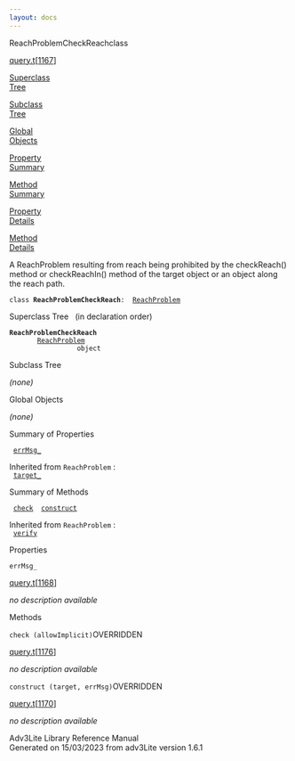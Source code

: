 ```yaml
---
layout: docs
---
```

<span class="title">ReachProblemCheckReach</span><span class="type">class</span>

[query.t](../file/query.t.html)\[[1167](../source/query.t.html#1167)\]

[Superclass  
Tree](#_SuperClassTree_)

[Subclass  
Tree](#_SubClassTree_)

[Global  
Objects](#_ObjectSummary_)

[Property  
Summary](#_PropSummary_)

[Method  
Summary](#_MethodSummary_)

[Property  
Details](#_Properties_)

[Method  
Details](#_Methods_)

<div class="fdesc">

A ReachProblem resulting from reach being prohibited by the checkReach()
method or checkReachIn() method of the target object or an object along
the reach path.

`class `**`ReachProblemCheckReach`**` :   `[`ReachProblem`](../object/ReachProblem.html)

</div>

<span id="_SuperClassTree_"></span>

<div class="mjhd">

<span class="hdln">Superclass Tree</span>   (in declaration order)

</div>

**`ReachProblemCheckReach`**  
`         `[`ReachProblem`](../object/ReachProblem.html)  
`                 object`  
<span id="_SubClassTree_"></span>

<div class="mjhd">

<span class="hdln">Subclass Tree</span>  

</div>

*(none)* <span id="_ObjectSummary_"></span>

<div class="mjhd">

<span class="hdln">Global Objects</span>  

</div>

*(none)* <span id="_PropSummary_"></span>

<div class="mjhd">

<span class="hdln">Summary of Properties</span>  

</div>

` `[`errMsg_`](#errMsg_)`  `

Inherited from `ReachProblem` :  
` `[`target_`](../object/ReachProblem.html#target_)`  `

<span id="_MethodSummary_"></span>

<div class="mjhd">

<span class="hdln">Summary of Methods</span>  

</div>

` `[`check`](#check)`  `[`construct`](#construct)`  `

Inherited from `ReachProblem` :  
` `[`verify`](../object/ReachProblem.html#verify)`  `

<span id="_Properties_"></span>

<div class="mjhd">

<span class="hdln">Properties</span>  

</div>

<span id="errMsg_"></span>

`errMsg_`

[query.t](../file/query.t.html)\[[1168](../source/query.t.html#1168)\]

<div class="desc">

*no description available*

</div>

<span id="_Methods_"></span>

<div class="mjhd">

<span class="hdln">Methods</span>  

</div>

<span id="check"></span>

`check (allowImplicit)`<span class="rem">OVERRIDDEN</span>

[query.t](../file/query.t.html)\[[1176](../source/query.t.html#1176)\]

<div class="desc">

*no description available*

</div>

<span id="construct"></span>

`construct (target, errMsg)`<span class="rem">OVERRIDDEN</span>

[query.t](../file/query.t.html)\[[1170](../source/query.t.html#1170)\]

<div class="desc">

*no description available*

</div>

<div class="ftr">

Adv3Lite Library Reference Manual  
Generated on 15/03/2023 from adv3Lite version 1.6.1

</div>
